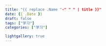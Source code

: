 ```yaml
---
title: "{{ replace .Name "-" " " | title }}"
date: {{ .Date }}
draft: false
tags: ["学习"]
categories: ["学习"]

lightgallery: true
---
```


